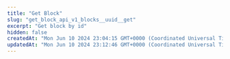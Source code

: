 ```yaml
---
title: "Get Block"
slug: "get_block_api_v1_blocks__uuid__get"
excerpt: "Get block by id"
hidden: false
createdAt: "Mon Jun 10 2024 23:04:15 GMT+0000 (Coordinated Universal Time)"
updatedAt: "Mon Jun 10 2024 23:12:46 GMT+0000 (Coordinated Universal Time)"
---
```


